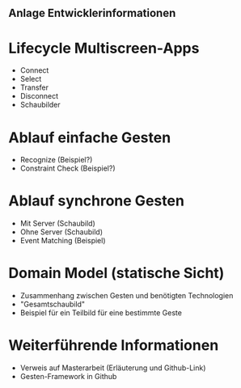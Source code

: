 ## Anlage Entwicklerinformationen

# Lifecycle Multiscreen-Apps
- Connect
- Select
- Transfer
- Disconnect
- Schaubilder

# Ablauf einfache Gesten
- Recognize (Beispiel?)
- Constraint Check (Beispiel?)
# Ablauf synchrone Gesten
- Mit Server (Schaubild)
- Ohne Server (Schaubild)
- Event Matching (Beispiel)  

# Domain Model (statische Sicht)
- Zusammenhang zwischen Gesten und benötigten Technologien
- "Gesamtschaubild"
- Beispiel für ein Teilbild für eine bestimmte Geste
  
# Weiterführende Informationen
- Verweis auf Masterarbeit (Erläuterung und Github-Link)
- Gesten-Framework in Github